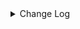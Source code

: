 <details><summary> Change Log </summary>

| Change | Commit | Version |
| --- | --- | --- |
|[Feature][Checkpoint] Add check script for source/sink state class serialVersionUID missing (#9118)|https://github.com/apache/seatunnel/commit/4f5adeb1c7|2.3.11|
|[Improve][dist]add shade check rule (#8136)|https://github.com/apache/seatunnel/commit/51ef800016|2.3.9|
|[Feature][Restapi] Allow metrics information to be associated to logical plan nodes (#7786)|https://github.com/apache/seatunnel/commit/6b7c53d03c|2.3.9|
|[Improve] Add disable 2pc in SelectDB cloud sink (#6266)|https://github.com/apache/seatunnel/commit/aa0b2119a7|2.3.5|
|[Feature] Support nanosecond in SelectDB DateTimeV2 type (#6332)|https://github.com/apache/seatunnel/commit/a0ef5dac93|2.3.5|
|[Improve][Common] Introduce new error define rule (#5793)|https://github.com/apache/seatunnel/commit/9d1b2582b2|2.3.4|
|[Improve] Remove use `SeaTunnelSink::getConsumedType` method and mark it as deprecated (#5755)|https://github.com/apache/seatunnel/commit/8de7408100|2.3.4|
|[improve][SelectDB] Add a jobId to the selectDB label to distinguish between tasks (#4864)|https://github.com/apache/seatunnel/commit/84be0f9fd0|2.3.2|
|[Improve][Connector-V2][SelectDB Cloud]Refactor some SelectDB Cloud Sink code as well as support copy into batch and async flush and cdc  (#4312)|https://github.com/apache/seatunnel/commit/11e94b216f|2.3.1|
|[Improve][build] Give the maven module a human readable name (#4114)|https://github.com/apache/seatunnel/commit/d7cd601051|2.3.1|
|[Improve][Project] Code format with spotless plugin. (#4101)|https://github.com/apache/seatunnel/commit/a2ab166561|2.3.1|
|[Feature][Connector-V2][SelectDB Cloud] Support SelectDB Cloud Sink Connector (#3958)|https://github.com/apache/seatunnel/commit/79a134a03b|2.3.1|

</details>
